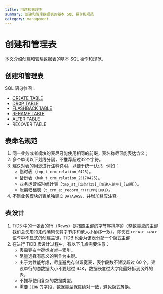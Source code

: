 ```yaml
---
title: 创建和管理表
summary: 创建和管理数据表的基本 SQL 操作和规范
category: management
---
```


# 创建和管理表

本文介绍创建和管理数据表的基本 SQL 操作和规范。

## 创建和管理表

SQL 语句参阅：

- [CREATE TABLE](https://docs.pingcap.com/zh/tidb/stable/sql-statement-create-table)
- [DROP TABLE](https://docs.pingcap.com/zh/tidb/stable/sql-statement-drop-table#drop-table)
- [FLASHBACK TABLE](https://docs.pingcap.com/zh/tidb/stable/sql-statement-flashback-table#flashback-table)
- [RENAME TABLE](https://docs.pingcap.com/zh/tidb/stable/sql-statement-rename-table#rename-table)
- [ALTER TABLE](https://docs.pingcap.com/zh/tidb/stable/sql-statement-alter-table#alter-table)
- [RECOVER TABLE](https://docs.pingcap.com/zh/tidb/stable/sql-statement-recover-table#recover-table)

## 表命名规范

1. 同一业务或者模块的表尽可能使用相同的前缀，表名称尽可能表达含义；
2. 多个单词以下划线分隔，不推荐超过32个字符。
3. 建议对表的用途进行注释说明，以便于统一认识，例如：
    * 临时表（`tmp_t_crm_relation_0425`）。
    * 备份表（`bak_t_crm_relation_20170425`）。
    * 业务运营临时统计表（`tmp_st_[业务代码]_[创建人缩写]_[日期]`）。
    * 账期归档表（`t_crm_ec_record_YYYY[MM][DD]`）。
4. 不同业务模块的表单独建立 `DATABASE`，并增加相应注释。 

## 表设计

1. TiDB 中的一张表的行（Rows）是按照主键的字节序排序的（整数类型的主键我们会使用特定的编码使其字节序和按大小排序一致），即使在 `CREATE TABLE` 语句中不显式的创建主键，TiDB 也会为该表分配一个隐式主键
2. 在进行 TiDB 表设计过程中，有以下几点需要注意： 
    * 表需要有主键或者唯一索引。
    * 尽量选择有意义的列作为主键。
    * 出于为性能考虑，尽量避免存储超宽表，表字段数不建议超过 60 个，建议单行的总数据大小不要超过 64K，数据长度过大字段最好拆到另外的表。
    * 不推荐使用复杂的数据类型。
    * 需要 `JION` 的字段，数据类型保障绝对一致，避免隐式转换。
